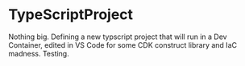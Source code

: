 # TypeScriptProject

Nothing big. Defining a new typscript project that will run in a Dev Container, edited in VS Code for some CDK construct library and IaC madness. Testing.

